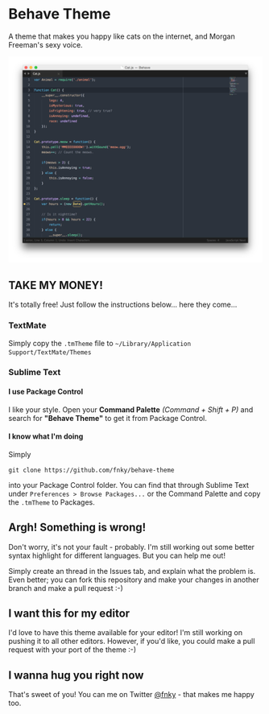 # Behave Theme

A theme that makes you happy like cats on the internet, and Morgan Freeman's sexy voice.

![Behave in Action](screenshots/behave-preview-js.png "")

## TAKE MY MONEY!

It's totally free! Just follow the instructions below... here they come...

### TextMate

Simply copy the `.tmTheme` file to `~/Library/Application Support/TextMate/Themes`

### Sublime Text

#### I use Package Control

I like your style. Open your **Command Palette** *(Command + Shift + P)* and search for **"Behave Theme"** to get it from Package Control.

#### I know what I'm doing

Simply

    git clone https://github.com/fnky/behave-theme

into your Package Control folder. You can find that through Sublime Text under `Preferences > Browse Packages...` or the Command Palette and copy the `.tmTheme` to Packages.

## Argh! Something is wrong!

Don't worry, it's not your fault - probably. I'm still working out some better syntax highlight for different languages. But you can help me out!

Simply create an thread in the Issues tab, and explain what the problem is. Even better; you can fork this repository and make your changes in another branch and make a pull request :-)

## I want this for my editor

I'd love to have this theme available for your editor! I'm still working on pushing it to all other editors. However, if you'd like, you could make a pull request with your port of the theme :-)

## I wanna hug you right now

That's sweet of you! You can me on Twitter [@fnky](http://twitter.com/fnky) - that makes me happy too.
